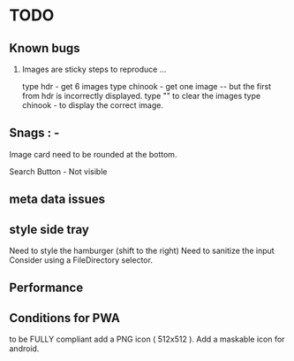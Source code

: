 # TODO

## Known bugs

1) Images are sticky
  steps to reproduce ...

    type hdr - get 6 images
    type chinook - get one image -- but the first from hdr is incorrectly displayed.
    type "" to clear the images
    type chinook - to display the correct image.

## Snags : -

  Image card need to be rounded at the bottom.

  Search Button - Not visible

## meta data issues

## style side tray

 Need to style the hamburger (shift to the right)
 Need to sanitize the input
 Consider using a FileDirectory selector.

## Performance

## Conditions for PWA

to be FULLY compliant add a PNG icon  ( 512x512 ).
Add a maskable icon for android.
